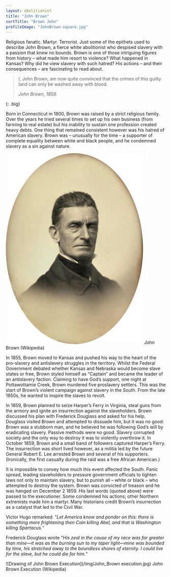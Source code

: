 ```yaml
---
layout: abolitionist
title: "John Brown"
sortTitle: "Brown John"
profileImage: "JohnBrown-square.jpg"
---
```


Religious fanatic. Martyr. Terrorist. Just some of the epithets used to describe John Brown, a fierce white abolitionist who despised slavery with a passion that knew no bounds. Brown is one of those intriguing figures from history – what made him resort to violence? What happened in Kansas? Why did he view slavery with such hatred? His actions – and their consequences – are fascinating to read about.

> I, John Brown, am now quite convinced that the crimes of this guilty land can only be washed away with blood.
> <footer><cite>John Brown, 1859.</cite></footer>
{: .big}

Born in Connecticut in 1800, Brown was raised by a strict religious family. Over the years he tried several times to set up his own business (from farming to real estate) but his inability to sustain one profession created heavy debts. One thing that remained consistent however was his hatred of American slavery. Brown was – unusually for the time – a supporter of complete equality between white and black people, and he condemned slavery as a sin against nature.

![Picture of John Brown](/img/JB.jpg)
<span class="caption text-muted">John Brown (Wikipedia)</span>

In 1855, Brown moved to Kansas and pushed his way to the heart of the pro-slavery and antislavery struggles in the territory. Whilst the Federal Government debated whether Kansas and Nebraska would become slave states or free, Brown styled himself as “Captain” and became the leader of an antislavery faction. Claiming to have God’s support, one night at Pottawottamie Creek, Brown murdered five proslavery settlers. This was the start of Brown’s violent campaign against slavery in the South. From the late 1850s, he wanted to inspire the slaves to revolt. 

In 1859, Brown planned to seize Harper’s Ferry in Virginia, steal guns from the armory and ignite an insurrection against the slaveholders. Brown discussed his plan with Frederick Douglass and asked for his help. Douglass visited Brown and attempted to dissuade him, but it was no good: Brown was a stubborn man, and he believed he was following God’s will by eradicating slavery. Passive methods were no good. Slavery corrupted society and the only way to destroy it was to violently overthrow it. In October 1859, Brown and a small band of followers captured Harper’s Ferry. The insurrection was short lived however, as a militia led by the future General Robert E. Lee arrested Brown and several of his supporters. (Ironically, the first casualty during the raid was a free African American.)

It is impossible to convey how much this event affected the South. Panic spread, leading slaveholders to pressure government officials to tighten laws not only to maintain slavery, but to punish all – white or black – who attempted to destroy the system. Brown was convicted of treason and he was hanged on December 2 1859. His last words (quoted above) were passed to the executioner. Some condemned his actions; other Northern extremists made him a martyr. Many historians credit Brown’s insurrection as a catalyst that led to the Civil War.

Victor Hugo remarked: “_Let America know and ponder on this: there is something more frightening then Cain killing Abel, and that is Washington killing Spartacus._"

Frederick Douglass wrote "_His zeal in the cause of my race was far greater than mine—it was as the burning sun to my taper light—mine was bounded by time, his stretched away to the boundless shores of eternity. I could live for the slave, but he could die for him._"

![Drawing of John Brown Execution](/img/John_Brown execution.jpg)
<span class="caption text-muted">John Brown Execution (Wikipedia)</span>


